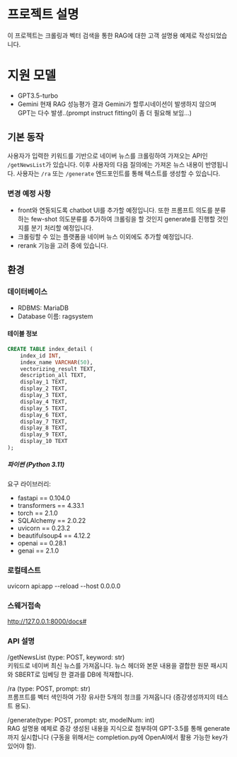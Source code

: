 # 프로젝트 설명

이 프로젝트는 크롤링과 벡터 검색을 통한 RAG에 대한 고객 설명용 예제로 작성되었습니다.

# 지원 모델
- GPT3.5-turbo
- Gemini
현재 RAG 성능평가 결과 Gemini가 할루시네이션이 발생하지 않으며 GPT는 다수 발생..(prompt instruct fitting이 좀 더 필요해 보임...)

## 기본 동작

사용자가 입력한 키워드를 기반으로 네이버 뉴스를 크롤링하여 가져오는 API인 `/getNewsList`가 있습니다. 이후 사용자의 다음 질의에는 가져온 뉴스 내용이 반영됩니다. 사용자는 `/ra` 또는 `/generate` 엔드포인트를 통해 텍스트를 생성할 수 있습니다.

### 변경 예정 사항

- front와 연동되도록 chatbot UI를 추가할 예정입니다. 또한 프롬프트 의도를 분류하는 few-shot 의도분류를 추가하여 크롤링을 할 것인지 generate를 진행할 것인지를 분기 처리할 예정입니다.
- 크롤링할 수 있는 플랫폼을 네이버 뉴스 이외에도 추가할 예정입니다.
- rerank 기능을 고려 중에 있습니다.

## 환경

### 데이터베이스

- RDBMS: MariaDB
- Database 이름: ragsystem

#### 테이블 정보

```sql
CREATE TABLE index_detail (
    index_id INT,
    index_name VARCHAR(50),
    vectorizing_result TEXT,
    description_all TEXT,
    display_1 TEXT,
    display_2 TEXT,
    display_3 TEXT,
    display_4 TEXT,
    display_5 TEXT,
    display_6 TEXT,
    display_7 TEXT,
    display_8 TEXT,
    display_9 TEXT,
    display_10 TEXT
);
```
##### 파이썬 (Python 3.11)
요구 라이브러리:
- fastapi == 0.104.0
- transformers == 4.33.1
- torch == 2.1.0
- SQLAlchemy == 2.0.22
- uvicorn == 0.23.2
- beautifulsoup4 == 4.12.2
- openai == 0.28.1
- genai == 2.1.0

### 로컬테스트
uvicorn api:app --reload --host 0.0.0.0  

### 스웨거접속  
http://127.0.0.1:8000/docs#

### API 설명  
/getNewsList (type: POST, keyword: str)  
키워드로 네이버 최신 뉴스를 가져옵니다. 뉴스 헤더와 본문 내용을 결합한 원문 패시지와 SBERT로 임베딩 한 결과를 DB에 적재합니다.

/ra (type: POST, prompt: str)  
프롬프트를 벡터 색인하여 가장 유사한 5개의 청크를 가져옵니다 (증강생성까지의 테스트 용도).  

/generate(type: POST, prompt: str, modelNum: int)  
RAG 설명용 예제로 증강 생성된 내용을 지식으로 첨부하여 GPT-3.5를 통해 generate까지 실시합니다 (구동을 위해서는 completion.py에 OpenAI에서 활용 가능한 key가 있어야 함).  
